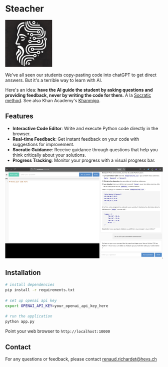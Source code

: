 # Steacher

<img src="static/logo.jpg" alt="Steacher Logo" width="150" />

We've all seen our students copy-pasting code into chatGPT to get direct answers. But it's a terrible way to learn with AI.

Here's an idea: **have the AI guide the student by asking questions and providing feedback, never by writing the code for them.** À la [Socratic method](https://en.wikipedia.org/wiki/Socratic_method). See also Khan Academy's [Khanmigo](https://docsbot.ai/prompts/education/khanmigo-lite-socratic-tutor).

## Features

- **Interactive Code Editor**: Write and execute Python code directly in the browser.
- **Real-time Feedback**: Get instant feedback on your code with suggestions for improvement.
- **Socratic Guidance**: Receive guidance through questions that help you think critically about your solutions.
- **Progress Tracking**: Monitor your progress with a visual progress bar.

![Steacher](docs/steacher_snapshot.png)

## Installation

   ```bash
   # install dependencies
   pip install -r requirements.txt

   # set up openai api key
   export OPENAI_API_KEY=your_openai_api_key_here

   # run the application
   python app.py
   ```
Point your web browser to `http://localhost:10000` 

## Contact

For any questions or feedback, please contact [renaud.richardet@hevs.ch](mailto:renaud.richardet@hevs.ch)